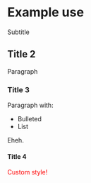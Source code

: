 # Example use
<span class="ut">Subtitle</span>

## Title 2

Paragraph

### Title 3

Paragraph with:

- Bulleted
- List

Eheh.

#### Title 4

<span style="color: red">Custom style!</span>